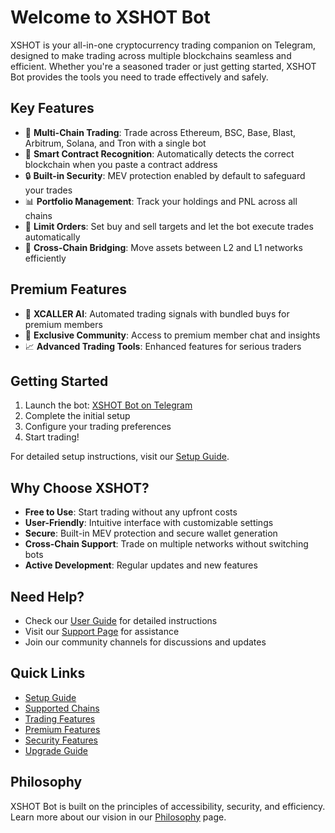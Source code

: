 # Welcome to XSHOT Bot

XSHOT is your all-in-one cryptocurrency trading companion on Telegram, designed to make trading across multiple blockchains seamless and efficient. Whether you're a seasoned trader or just getting started, XSHOT Bot provides the tools you need to trade effectively and safely.

## Key Features

- 🚀 **Multi-Chain Trading**: Trade across Ethereum, BSC, Base, Blast, Arbitrum, Solana, and Tron with a single bot
- 💱 **Smart Contract Recognition**: Automatically detects the correct blockchain when you paste a contract address
- 🔒 **Built-in Security**: MEV protection enabled by default to safeguard your trades
- 📊 **Portfolio Management**: Track your holdings and PNL across all chains
- 🎯 **Limit Orders**: Set buy and sell targets and let the bot execute trades automatically
- 🌉 **Cross-Chain Bridging**: Move assets between L2 and L1 networks efficiently

## Premium Features

- 🤖 **XCALLER AI**: Automated trading signals with bundled buys for premium members
- 💎 **Exclusive Community**: Access to premium member chat and insights
- 📈 **Advanced Trading Tools**: Enhanced features for serious traders

## Getting Started

1. Launch the bot: [XSHOT Bot on Telegram](https://t.me/xshot_trading_bot)
2. Complete the initial setup
3. Configure your trading preferences
4. Start trading!

For detailed setup instructions, visit our [Setup Guide](setup-guide).

## Why Choose XSHOT?

- **Free to Use**: Start trading without any upfront costs
- **User-Friendly**: Intuitive interface with customizable settings
- **Secure**: Built-in MEV protection and secure wallet generation
- **Cross-Chain Support**: Trade on multiple networks without switching bots
- **Active Development**: Regular updates and new features

## Need Help?

- Check our [User Guide](user-guide/interface-overview) for detailed instructions
- Visit our [Support Page](../support) for assistance
- Join our community channels for discussions and updates

## Quick Links

- [Setup Guide](setup-guide.md)
- [Supported Chains](../supported-chains/ethereum.md)
- [Trading Features](../features/trading/buying)
- [Premium Features](../premium-features/xcaller-ai)
- [Security Features](../security/mev-protection)
- [Upgrade Guide](../move-from-another-bot)

## Philosophy

XSHOT Bot is built on the principles of accessibility, security, and efficiency. Learn more about our vision in our [Philosophy](philosophy) page.
